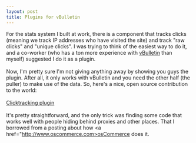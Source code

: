 ```yaml
--- 
layout: post
title: Plugins for vBulletin
---
```

For the stats system I built at work, there is a component that tracks clicks (meaning we track IP addresses who have visited the site) and track "raw clicks" and "unique clicks".  I was trying to think of the easiest way to do it, and a co-worker (who has a ton more experience with <a href="http://www.vbulletin.com">vBulletin</a> than myself) suggested I do it as a plugin.
<br /><br />
Now, I'm pretty sure I'm not giving anything away by showing you guys the plugin.  After all, it only works with vBulletin and you need the other half (the puller) to make use of the data.  So, here's a nice, open source contribution to the world:
<br /><br />
<a href="https://www.littlehart.net/product-vs-clicktracking.xml">Clicktracking plugin</a>
<br /><br />
It's pretty straightforward, and the only trick was finding some code that works well with people hiding behind proxies and other places.  That I borrowed from a posting about how <a href="http://www.oscommerce.com>osCommerce</a> does it.
